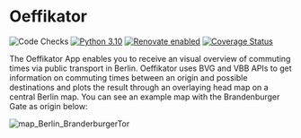 # Oeffikator

![Code Checks](https://github.com/EricKolibacz/Oeffikator/actions/workflows/code_checks.yml/badge.svg)
[![Python 3.10](https://img.shields.io/badge/python-3.10-blue.svg)](https://www.python.org/downloads/release/python-3100/)
[![Renovate enabled](https://img.shields.io/badge/renovate-enabled-brightgreen.svg)](https://renovatebot.com/)
[![Coverage Status](https://coveralls.io/repos/github/EricKolibacz/Oeffikator/badge.svg?branch=main)](https://coveralls.io/github/EricKolibacz/Oeffikator?branch=main)

The Oeffikator App enables you to receive an visual overview of commuting times via public transport in Berlin. Oeffikator uses BVG and VBB APIs to get information on commuting times between an origin and possible destinations and plots the result through an overlaying head map on a central Berlin map. You can see an example map with the Brandenburger Gate as origin below:

![map_Berlin_BranderburgerTor](https://user-images.githubusercontent.com/26793186/155340615-c61b984c-9019-4f6d-bf61-5c50f88547ec.png)
